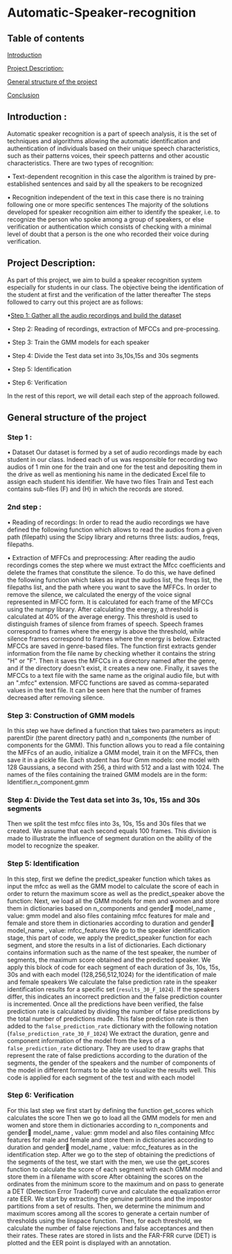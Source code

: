 # Automatic-Speaker-recognition
**<h2>Table of contents</h2>**

   [Introduction](#Introduction)
   
   [Project Description:](1-Project-Description:)
   
   [General structure of the project](2-General-structure-of-the-project)

   [Conclusion](#Conclusion)
   
## Introduction :
Automatic speaker recognition is a part of speech analysis, it is the set of techniques and algorithms allowing the automatic identification and authentication of individuals based on their unique speech characteristics, such as their patterns voices, their speech patterns and other acoustic characteristics. There are two types of recognition:

• Text-dependent recognition in this case the algorithm is trained by pre-established sentences and said by all the speakers to be recognized

• Recognition independent of the text in this case there is no training following one or more specific sentences
The majority of the solutions developed for speaker recognition aim either to identify the speaker, i.e. to recognize the person who spoke among a group of speakers, or else verification or authentication which consists of checking with a minimal level of doubt that a person is the one who recorded their voice during verification.

## Project Description:

As part of this project, we aim to build a speaker recognition system especially for students in our class. The objective being the identification of the student at first and the verification of the latter thereafter
The steps followed to carry out this project are as follows:

•[Step 1: Gather all the audio recordings and build the dataset](Step-1:-Gather-all-the-audio-recordings-and-build-the-dataset)

• Step 2: Reading of recordings, extraction of MFCCs and pre-processing.    

• Step 3: Train the GMM models for each speaker

• Step 4: Divide the Test data set into 3s,10s,15s and 30s segments

• Step 5: Identification

• Step 6: Verification
    
In the rest of this report, we will detail each step of the approach followed.

## General structure of the project
### Step 1 :
• Dataset
Our dataset is formed by a set of audio recordings made by each student in our class. Indeed each of us was responsible for recording two audios of 1 min one for the train and one for the test and depositing them in the drive as well as mentioning his name in the dedicated Excel file to assign each student his identifier. We have two files Train and Test each contains sub-files (F) and (H) in which the records are stored.
### 2nd step :
• Reading of recordings:
In order to read the audio recordings we have defined the following function which allows to read the audios from a given path (filepath) using the Scipy library and returns three lists: audios, freqs, filepaths.

• Extraction of MFFCs and preprocessing:
After reading the audio recordings comes the step where we must extract the Mfcc coefficients and delete the frames that constitute the silence. To do this, we have defined the following function which takes as input the audios list, the freqs list, the filepaths list, and the path where you want to save the MFFCs.
In order to remove the silence, we calculated the energy of the voice signal represented in MFCC form. It is calculated for each frame of the MFCCs using the numpy library. After calculating the energy, a threshold is calculated at 40% of the average energy. This threshold is used to distinguish frames of silence from frames of speech. Speech frames correspond to frames where the energy is above the threshold, while silence frames correspond to frames where the energy is below.
Extracted MFCCs are saved in genre-based files. The function first extracts gender information from the file name by checking whether it contains the string "H" or "F". Then it saves the MFCCs in a directory named after the genre, and if the directory doesn't exist, it creates a new one. Finally, it saves the MFCCs to a text file with the same name as the original audio file, but with an ".mfcc" extension. MFCC functions are saved as comma-separated values in the text file.
It can be seen here that the number of frames decreased after removing silence.
### Step 3: Construction of GMM models
In this step we have defined a function that takes two parameters as input: parentDir (the parent directory path) and n_components (the number of components for the GMM). This function allows you to read a file containing the MFFcs of an audio, initialize a GMM model, train it on the MFFCs, then save it in a pickle file.
Each student has four Gmm models: one model with 128 Gaussians, a second with 256, a third with 512 and a last with 1024.
The names of the files containing the trained GMM models are in the form: Identifier.n_component.gmm
### Step 4: Divide the Test data set into 3s, 10s, 15s and 30s segments
Then we split the test mfcc files into 3s, 10s, 15s and 30s files that we created. We assume that each second equals 100 frames. This division is made to illustrate the influence of segment duration on the ability of the model to recognize the speaker.
### Step 5: Identification
In this step, first we define the predict_speaker function which takes as input the mfcc as well as the GMM model to calculate the score of each in order to return the maximum score as well as the predict_speaker above the function:
Next, we load all the GMM models for men and women and store them in dictionaries based on n_components and gender:key: model_name , value: gmm model
and also files containing mfcc features for male and female and store them in dictionaries according to duration and gender:key: model_name , value: mfcc_features
We go to the speaker identification stage, this part of code, we apply the predict_speaker function for each segment, and store the results in a list of dictionaries. Each dictionary contains information such as the name of the test speaker, the number of segments, the maximum score obtained and the predicted speaker.
We apply this block of code for each segment of each duration of 3s, 10s, 15s, 30s and with each model (128,256,512,1024) for the identification of male and female speakers
We calculate the false prediction rate in the speaker identification results for a specific set (`results_30_F_1024`). If the speakers differ, this indicates an incorrect prediction and the false prediction counter is incremented. Once all the predictions have been verified, the false prediction rate is calculated by dividing the number of false predictions by the total number of predictions made. This false prediction rate is then added to the `false_prediction_rate` dictionary with the following notation (`false_prediction_rate_30_F_1024`)
We extract the duration, genre and component information of the model from the keys of a `false_prediction_rate` dictionary. They are used to draw graphs that represent the rate of false predictions according to the duration of the segments, the gender of the speakers and the number of components of the model in different formats to be able to visualize the results well.
This code is applied for each segment of the test and with each model
### Step 6: Verification
For this last step we first start by defining the function get_scores which calculates the score
Then we go to load all the GMM models for men and women and store them in dictionaries according to n_components and gender:key: model_name , value: gmm model
and also files containing Mfcc features for male and female and store them in dictionaries according to duration and gender:key: model_name , value: mfcc_features
as in the identification step. After we go to the step of obtaining the predictions of the segments of the test, we start with the men, we use the get_scores function to calculate the score of each segment with each GMM model and store them in a filename with score
After obtaining the scores on the ordinates from the minimum score to the maximum and on pass to generate a DET (Detection Error Tradeoff) curve and calculate the equalization error rate EER. We start by extracting the genuine partitions and the impostor partitions from a set of results. Then, we determine the minimum and maximum scores among all the scores to generate a certain number of thresholds using the linspace function. Then, for each threshold, we calculate the number of false rejections and false acceptances and then their rates. These rates are stored in lists and the FAR-FRR curve (DET) is plotted and the EER point is displayed with an annotation.

    
